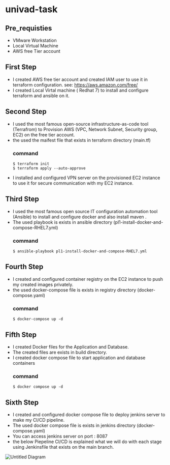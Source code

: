 # univad-task

## Pre_requisties
 - VMware Workstation 
 - Local Virtual Machine
 - AWS free Tier account


## First Step
 - I created AWS free tier account and created IAM user to use it in terraform configuration.
            see: https://aws.amazon.com/free/
 - I created Local Virtal machine ( Redhat 7) to install and configure terraform and ansible on it.
## Second Step
 - I used the most famous open-source infrastructure-as-code tool (Terrafrom) to Provision AWS (VPC, Network Subnet, Security group, EC2) on the free tier account.
 - the used the maifest file that exists in terraform directory (main.tf)
   ### command
     ```
     $ terraform init
     $ terraform apply --auto-approve
     ```
 - I installed and configured VPN server on the provisioned EC2 instance to use it for secure communication with my EC2 instance.
## Third Step
 - I used the most famous open source IT configuration automation tool (Ansible) to install and configure docker and also install maven .
 - The used playbook is exists in ansible directory (pl1-install-docker-and-compose-RHEL7.yml)
   ### command
     ```
     $ ansible-playbook pl1-install-docker-and-compose-RHEL7.yml
     ```
## Fourth Step
 - I created and configured container registry on the EC2 instance to push my created images privately.
 - the used docker-compose file is exists in registry directory (docker-compose.yaml)
   ### command
     ```
     $ docker-compose up -d
     ```
## Fifth Step
 - I created Docker files for the Application and Database.
 - The created files are exists in build directory.
 - I created docker compose file to start application and database containers
   ### command
     ```
     $ docker compose up -d
     ```
## Sixth Step
 - I created and configured docker compose file to deploy jenkins server to make my CI/CD pipeline.
 - The used docker compose file is exists in jenkins directory (docker-compose.yaml)
 - You can access jenkins server on port : 8087
 -  the below Piepeline CI/CD is explained what we will do with each stage using Jenkinsfile that exists on the main branch.

![Untitled Diagram](https://github.com/ibrahimelbehery/univad-task/assets/133832432/b2cd7a8b-ee03-42e6-952c-19acd66bca12)

